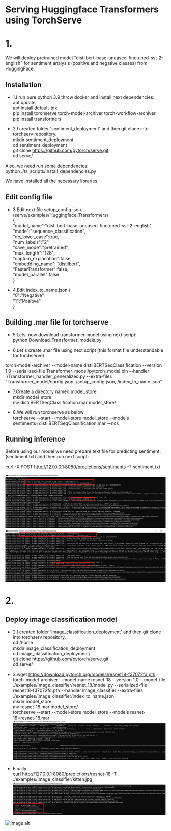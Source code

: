 # Serving Huggingface Transformers using TorchServe

# 1.

We will deploy pretrained model "distilbert-base-uncased-finetuned-sst-2-english" for sentiment analysis (positive and negative classes) from HuggingFace.

## Installation
* 1.I run pure python 3.9 throw docker and install next dependencies:<br/>
apt update <br/>
apt install default-jdk  <br/>
pip install torchserve torch-model-archiver torch-workflow-archiver <br/>
pip install transformers <br/>

* 2.I created folder 'sentiment_deployment' and then git clone into torchserv repository.<br/>
mkdir sentiment_deployment <br/>
cd sentiment_deployment <br/>
git clone https://github.com/pytorch/serve.git <br/>
cd serve/ <br/>

Also, we need run some dependencies: <br/>
python ./ts_scripts/install_dependencies.py

We have installed all the necessary libraries.

## Edit config file
* 3.Edit next file setup_config.json (serve/examples/Huggingface_Transformers) <br/>
{ <br/>
 "model_name":"distilbert-base-uncased-finetuned-sst-2-english", <br/>
 "mode":"sequence_classification", <br/>
 "do_lower_case":true, <br/>
 "num_labels":"2", <br/>
 "save_mode":"pretrained", <br/>
 "max_length":"128",<br/>
 "captum_explanation":false, <br/>
 "embedding_name": "distilbert", <br/>
 "FasterTransformer":false, <br/>
 "model_parallel":false <br/>
}

* 4.Edit index_to_name.json
{ <br/>
 "0":"Negative", <br/>
 "1":"Positive" <br/>
} <br/>
## Building .mar file for torchserve
* 5.Lets' now download transformer model using next script: <br/>
python Download_Transformer_models.py <br/>


* 6.Let's create .mar file using next script (this format file understandable for torchserve) <br/>

torch-model-archiver --model-name distilBERTSeqClassification --version 1.0 --serialized-file Transformer_model/pytorch_model.bin --handler ./Transformer_handler_generalized.py --extra-files "Transformer_model/config.json,./setup_config.json,./index_to_name.json"

* 7.Create a directory named model_store: <br/>
mkdir model_store <br/>
mv distilBERTSeqClassification.mar model_store/  <br/>

* 8.We will run torchserve as below <br/>
torchserve --start --model-store model_store --models sentiments=distilBERTSeqClassification.mar --ncs <br/>


## Running inference

Before using our model we need prepare text file for predicting sentiment.(sentiment.txt) and then run next script: <br/>

curl -X POST http://127.0.0.1:8080/predictions/sentiments -T sentiment.txt

![Image alt](https://github.com/shaimarus/torchserve_hugging/blob/main/Negative_examples.png)
![Image alt](https://github.com/shaimarus/torchserve_hugging/blob/main/Positive_examples.png)


# 2.

## Deploy image classification model

* 2.I created folder 'image_classification_deployment' and then git clone into torchserv repository.<br/>
cd /home <br/>
mkdir image_classification_deployment <br/>
cd image_classification_deployment/ <br/>
git clone https://github.com/pytorch/serve.git <br/>
cd serve/ <br/>

* 3.wget https://download.pytorch.org/models/resnet18-f37072fd.pth <br/>
torch-model-archiver --model-name resnet-18 --version 1.0 --model-file ./examples/image_classifier/resnet_18/model.py --serialized-file resnet18-f37072fd.pth --handler image_classifier --extra-files ./examples/image_classifier/index_to_name.json <br/>
mkdir model_store <br/>
mv resnet-18.mar model_store/ <br/>
torchserve --start --model-store model_store --models resnet-18=resnet-18.mar <br/>
![Image alt](https://github.com/shaimarus/torchserve_hugging/blob/main/install.jpg)

* Finally <br/>
curl http://127.0.0.1:8080/predictions/resnet-18 -T ./examples/image_classifier/kitten.jpg <br/>
![Image alt](https://github.com/shaimarus/torchserve_hugging/blob/main/inference.jpg)


![Image alt](https://github.com/pytorch/serve/blob/master/examples/image_classifier/kitten.jpg)
